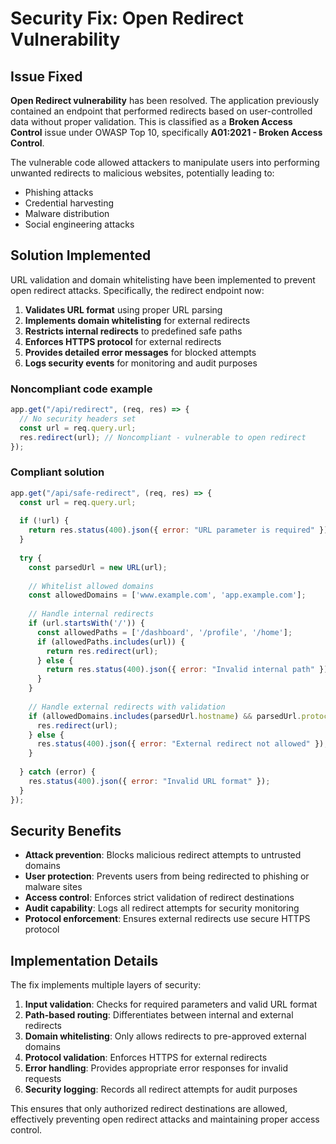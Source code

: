 # Security Fix: Open Redirect Vulnerability

## Issue Fixed
**Open Redirect vulnerability** has been resolved. The application previously contained an endpoint that performed redirects based on user-controlled data without proper validation. This is classified as a **Broken Access Control** issue under OWASP Top 10, specifically **A01:2021 - Broken Access Control**.

The vulnerable code allowed attackers to manipulate users into performing unwanted redirects to malicious websites, potentially leading to:
- Phishing attacks
- Credential harvesting
- Malware distribution
- Social engineering attacks

## Solution Implemented
URL validation and domain whitelisting have been implemented to prevent open redirect attacks. Specifically, the redirect endpoint now:

1. **Validates URL format** using proper URL parsing
2. **Implements domain whitelisting** for external redirects
3. **Restricts internal redirects** to predefined safe paths
4. **Enforces HTTPS protocol** for external redirects
5. **Provides detailed error messages** for blocked attempts
6. **Logs security events** for monitoring and audit purposes

### Noncompliant code example
```javascript
app.get("/api/redirect", (req, res) => {
  // No security headers set
  const url = req.query.url;
  res.redirect(url); // Noncompliant - vulnerable to open redirect
});
```

### Compliant solution
```javascript
app.get("/api/safe-redirect", (req, res) => {
  const url = req.query.url;
  
  if (!url) {
    return res.status(400).json({ error: "URL parameter is required" });
  }
  
  try {
    const parsedUrl = new URL(url);
    
    // Whitelist allowed domains
    const allowedDomains = ['www.example.com', 'app.example.com'];
    
    // Handle internal redirects
    if (url.startsWith('/')) {
      const allowedPaths = ['/dashboard', '/profile', '/home'];
      if (allowedPaths.includes(url)) {
        return res.redirect(url);
      } else {
        return res.status(400).json({ error: "Invalid internal path" });
      }
    }
    
    // Handle external redirects with validation
    if (allowedDomains.includes(parsedUrl.hostname) && parsedUrl.protocol === 'https:') {
      res.redirect(url);
    } else {
      res.status(400).json({ error: "External redirect not allowed" });
    }
    
  } catch (error) {
    res.status(400).json({ error: "Invalid URL format" });
  }
});
```

## Security Benefits
- **Attack prevention**: Blocks malicious redirect attempts to untrusted domains
- **User protection**: Prevents users from being redirected to phishing or malware sites
- **Access control**: Enforces strict validation of redirect destinations
- **Audit capability**: Logs all redirect attempts for security monitoring
- **Protocol enforcement**: Ensures external redirects use secure HTTPS protocol

## Implementation Details
The fix implements multiple layers of security:

1. **Input validation**: Checks for required parameters and valid URL format
2. **Path-based routing**: Differentiates between internal and external redirects
3. **Domain whitelisting**: Only allows redirects to pre-approved external domains
4. **Protocol validation**: Enforces HTTPS for external redirects
5. **Error handling**: Provides appropriate error responses for invalid requests
6. **Security logging**: Records all redirect attempts for audit purposes

This ensures that only authorized redirect destinations are allowed, effectively preventing open redirect attacks and maintaining proper access control.